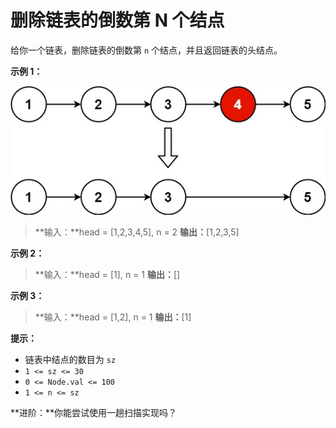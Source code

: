 # 删除链表的倒数第 N 个结点

给你一个链表，删除链表的倒数第 `n` 个结点，并且返回链表的头结点。

**示例 1：**




![jupyter](images/19_1.jpg)

>**输入：**head = [1,2,3,4,5], n = 2
>**输出：**[1,2,3,5]

**示例 2：**

>**输入：**head = [1], n = 1
>**输出：**[]

**示例 3：**

>**输入：**head = [1,2], n = 1
>**输出：**[1]
 

**提示：**

- 链表中结点的数目为 `sz`
- `1 <= sz <= 30`
- `0 <= Node.val <= 100`
- `1 <= n <= sz`
 

**进阶：**你能尝试使用一趟扫描实现吗？


```python

```
